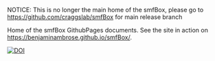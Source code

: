 NOTICE: This is no longer the main home of the smfBox, please go to https://github.com/craggslab/smfBox for main release branch

Home of the smfBox GithubPages documents. See the site in action on https://benjaminambrose.github.io/smfBox/. 

<a href="https://zenodo.org/badge/latestdoi/158370760"><img src="https://zenodo.org/badge/158370760.svg" alt="DOI"></a>
